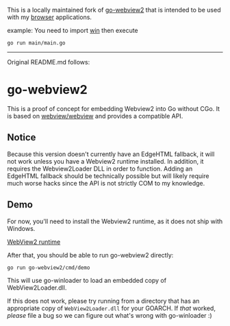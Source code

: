 
This is a locally maintained fork of [go-webview2](https://github.com/wailsapp/go-webview2) 
that is intended to be used with my [browser](https://github.com/mengdch/browser) applications. 

example:
You need to import [win](https://github.com/mengdch/win) then execute
```shell
go run main/main.go
```

----------------

Original README.md follows:

# go-webview2

This is a proof of concept for embedding Webview2 into Go without CGo. It is based
on [webview/webview](https://github.com/webview/webview) and provides a compatible API.

## Notice

Because this version doesn't currently have an EdgeHTML fallback, it will not work unless you have a Webview2 runtime
installed. In addition, it requires the Webview2Loader DLL in order to function. Adding an EdgeHTML fallback should be
technically possible but will likely require much worse hacks since the API is not strictly COM to my knowledge.

## Demo

For now, you'll need to install the Webview2 runtime, as it does not ship with Windows.

[WebView2 runtime](https://developer.microsoft.com/en-us/microsoft-edge/webview2/)

After that, you should be able to run go-webview2 directly:

```
go run go-webview2/cmd/demo
```

This will use go-winloader to load an embedded copy of WebView2Loader.dll.

If this does not work, please try running from a directory that has an appropriate copy of `WebView2Loader.dll` for your
GOARCH. If _that_ worked, *please* file a bug so we can figure out what's wrong with go-winloader :)
